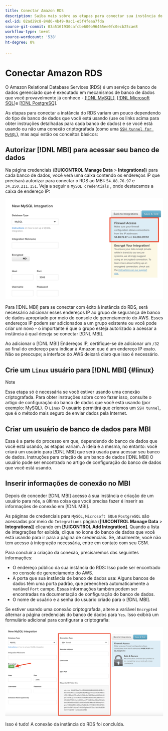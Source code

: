 ```yaml
---
title: Conectar Amazon RDS
description: Saiba mais sobre as etapas para conectar sua instância do RDS.
exl-id: 02ad29c8-84d6-4b49-9ac1-e5f4feaa7fda
source-git-commit: 03a5161930cafcbe600b96465ee0fc0ecb25cae8
workflow-type: tm+mt
source-wordcount: '538'
ht-degree: 0%

---
```


# Conectar Amazon RDS

O Amazon Relational Database Services (RDS) é um serviço de banco de dados gerenciado que é executado em mecanismos de banco de dados que você provavelmente já conhece - [[!DNL MySQL]](../integrations/mysql-via-a-direct-connection.md), [[!DNL Microsoft SQL]](../integrations/microsoft-sql-server.md)e [[!DNL PostgreSQ]](../integrations/postgresql.md).

As etapas para conectar a instância do RDS variam um pouco dependendo do tipo de banco de dados que você está usando (use os links acima para obter instruções detalhadas para cada banco de dados) e se você está usando ou não uma conexão criptografada (como uma [`SSH tunnel for MySQL`](../integrations/mysql-via-ssh-tunnel.md)), mas aqui estão os conceitos básicos:

## Autorizar [!DNL MBI] para acessar seu banco de dados

Na página credenciais (**[!UICONTROL Manage Data** > **Integrations]**) para cada banco de dados, você verá uma caixa contendo os endereços IP que precisará autorizar para conectar o RDS ao MBI: `54.88.76.97` e `34.250.211.151`. Veja a seguir a `MySQL credentials` , onde destacamos a caixa de endereço IP:

![](../../../assets/RDS_IP.png)

Para [!DNL MBI] para se conectar com êxito à instância do RDS, será necessário adicionar esses endereços IP ao grupo de segurança de banco de dados apropriado por meio do console de gerenciamento do AWS. Esses endereços IP podem ser adicionados a um grupo existente ou você pode criar um novo - o importante é que o grupo esteja autorizado a acessar a instância à qual deseja se conectar [!DNL MBI].

Ao adicionar o [!DNL MBI] Endereços IP, certifique-se de adicionar um `/32` ao final do endereço para indicar à Amazon que é um endereço IP exato. Não se preocupe; a interface do AWS deixará claro que isso é necessário.

## Crie um `Linux` usuário para [!DNL MBI] {#linux}

>[!NOTE]
>
>Essa etapa só é necessária se você estiver usando uma conexão criptografada. Para obter instruções sobre como fazer isso, consulte o artigo de configuração do banco de dados que você está usando (por exemplo: MySQL). O `Linux` O usuário permitirá que criemos um `SSH tunnel`, que é o método mais seguro de enviar dados pela Internet.

## Criar um usuário de banco de dados para MBI

Essa é a parte do processo em que, dependendo do banco de dados que você está usando, as etapas variam. A ideia é a mesma, no entanto: você criará um usuário para [!DNL MBI] que será usada para acessar seu banco de dados. Instruções para criação de um banco de dados [!DNL MBI] O usuário pode ser encontrado no artigo de configuração do banco de dados que você está usando.

## Inserir informações de conexão no MBI

Depois de conceder [!DNL MBI] acesso à sua instância e criação de um usuário para nós, a última coisa que você precisa fazer é inserir as informações de conexão em [!DNL MBI].

As páginas de credenciais para `MySQL`, `Microsoft SQL`e `PostgreSQL` são acessadas por meio do `Integrations` página (**[!UICONTROL Manage Data** > **Integrations]**) clicando em **[!UICONTROL Add Integration]**. Quando a lista de integrações for exibida, clique no ícone do banco de dados que você está usando para ir para a página de credenciais. Se, atualmente, você não tem acesso à integração necessária, entre em contato com seu CSM.

Para concluir a criação da conexão, precisaremos das seguintes informações:

* O endereço público da sua instância do RDS: Isso pode ser encontrado no console de gerenciamento do AWS.
* A porta que sua instância de banco de dados usa: Alguns bancos de dados têm uma porta padrão, que preencherá automaticamente a variável `Port` campo. Essas informações também podem ser encontradas na documentação de configuração do banco de dados.
* O nome de usuário e a senha do usuário criado para o [!DNL MBI].

Se estiver usando uma conexão criptografada, altere a variável `Encrypted` alternar a página credenciais do banco de dados para `Yes`. Isso exibirá um formulário adicional para configurar a criptografia:

![](../../../assets/sql-integration-encrypted-yes.png)

Isso é tudo! A conexão da instância do RDS foi concluída.
